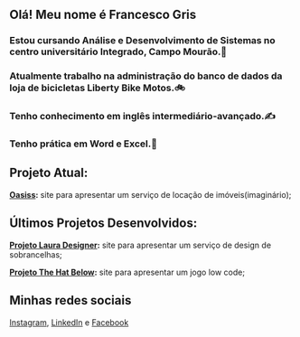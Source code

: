 ## Olá! Meu nome é Francesco Gris
### Estou cursando Análise e Desenvolvimento de Sistemas no centro universitário Integrado, Campo Mourão.👋

### Atualmente trabalho na administração do banco de dados da loja de bicicletas Liberty Bike Motos.🚲

### Tenho conhecimento em inglês intermediário-avançado.✍️
### Tenho prática em Word e Excel.📄

## Projeto Atual:
**[Oasiss](https://github.com/bbrinsJoy/Oasiss):**
site para apresentar um serviço de locação de imóveis(imaginário);

## Últimos Projetos Desenvolvidos:
**[Projeto Laura Designer](https://github.com/FrancescoGris/portfolio):**
site para apresentar um serviço de design de sobrancelhas;

**[Projeto The Hat Below](https://github.com/FrancescoGris/Jogo-Integrado):**
site para apresentar um jogo low code;


## Minhas redes sociais
[Instagram](https://www.instagram.com/fran_grisf/),
[LinkedIn](https://www.linkedin.com/in/francesco-gris-053092355/) e
[Facebook](https://www.facebook.com/profile.php?id=61573676675231)

